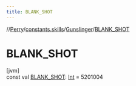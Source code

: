 ```yaml
---
title: BLANK_SHOT
---
```

//[Perry](../../../index.html)/[constants.skills](../index.html)/[Gunslinger](index.html)/[BLANK_SHOT](-b-l-a-n-k_-s-h-o-t.html)



# BLANK_SHOT



[jvm]\
const val [BLANK_SHOT](-b-l-a-n-k_-s-h-o-t.html): [Int](https://kotlinlang.org/api/latest/jvm/stdlib/kotlin/-int/index.html) = 5201004




